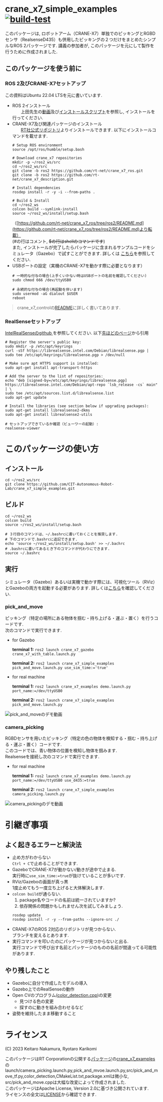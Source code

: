 # crane_x7_simple_examples [![build-test](https://github.com/cit22ros2/crane_x7_simple_examples/actions/workflows/test.yaml/badge.svg)](https://github.com/cit22ros2/crane_x7_simple_examples/actions/workflows/test.yaml)
このパッケージは, ロボットアーム（CRANE-X7）単独でのピッキングとRGBDセンサ（RealsenseD435）も併用したピッキングの２つだけをまとめたシンプルなROS 2パッケージです. 講義の参加者が, このパッケージを元にして製作を行うために作成されました.   


## このパッケージを使う前に
### ROS 2及びCRANE-X7セットアップ  
  この資料はUbuntu 22.04 LTSを元に書いています.   
  * ROS 2インストール  
　　上田先生の[動画](https://youtu.be/mBhtD08f5KY)及び[インストールスクリプト](https://github.com/ryuichiueda/ros2_setup_scripts)を参照し, インストールを行ってください.   
  * CRANE-X7及び関連パッケージのインストール  
　　[RT社公式リポジトリ](https://github.com/rt-net/crane_x7_ros/tree/ros2)よりインストールできます. 以下にインストールコマンドを載せます.   
    ```
    # Setup ROS environment
    source /opt/ros/humble/setup.bash

    # Download crane_x7 repositories
    mkdir -p ~/ros2_ws/src
    cd ~/ros2_ws/src
    git clone -b ros2 https://github.com/rt-net/crane_x7_ros.git
    git clone -b ros2 https://github.com/rt-net/crane_x7_description.git

    # Install dependencies
    rosdep install -r -y -i --from-paths .

    # Build & Install
    cd ~/ros2_ws
    colcon build --symlink-install
    source ~/ros2_ws/install/setup.bash
    ```
    （[https://github.com/rt-net/crane_x7_ros/tree/ros2/README.md](https://github.com/rt-net/crane_x7_ros/tree/ros2/README.md)より転載）  
    (#の行はコメント, ~~$の行はshellのコマンドです~~)  
    また, インストールが完了したらパッケージに含まれるサンプルコードをシミュレータ（Gazebo）で試すことができます. 詳しくは
    [こちら](https://github.com/rt-net/crane_x7_ros/tree/ros2/crane_x7_examples)を参照してください. 
  * USBポートの設定（実機のCRANE-X7を動かす際に必要となります）
	  ```
	  # 一時的な付与の場合(上手くいかない時はUSBポートの名前を確認してください)
	  sudo chmod 666 /dev/ttyUSB0
	
	  # 永続的な付与の場合(再起動を伴います)
    sudo usermod -aG dialout $USER
	  reboot
	  ```
>   crane_x7_controlの[README](https://github.com/rt-net/crane_x7_ros/blob/ros2/crane_x7_control/README.md)に詳しく書いてあります. 

### RealSenseセットアップ
[IntelRealSenseのgithub
](https://github.com/IntelRealSense/librealsense/blob/development/doc/distribution_linux.md#installing-the-packages)を参照してください. 以下[先ほどのページ](https://github.com/IntelRealSense/librealsense/blob/development/doc/distribution_linux.md#installing-the-packages)から引用
```
# Register the server's public key:
sudo mkdir -p /etc/apt/keyrings
curl -sSf https://librealsense.intel.com/Debian/librealsense.pgp | sudo tee /etc/apt/keyrings/librealsense.pgp > /dev/null

# Make sure apt HTTPS support is installed:
sudo apt-get install apt-transport-https

# Add the server to the list of repositories:
echo "deb [signed-by=/etc/apt/keyrings/librealsense.pgp] https://librealsense.intel.com/Debian/apt-repo `lsb_release -cs` main" | \
sudo tee /etc/apt/sources.list.d/librealsense.list
sudo apt-get update

# Install the libraries (see section below if upgrading packages):
sudo apt-get install librealsense2-dkms
sudo apt-get install librealsense2-utils

# セットアップできているか確認（ビューワーの起動）:  
realsense-viewer

```

# このパッケージの使い方
## インストール
```
cd ~/ros2_ws/src
git clone https://github.com/CIT-Autonomous-Robot-Lab/crane_x7_simple_examples.git 
```
## ビルド 
```
cd ~/ros2_ws
colcon build
source ~/ros2_ws/install/setup.bash

# ３行目のコマンドは、~/.bashrcに書いておくことを推奨します.   
# 下のコマンドで.bashrcに追記できます.  
echo 'source ~/ros2_ws/install/setup.bash' >> ~/.bachrc
# .bashrcに書いてあるとき下のコマンドが代わりにできます.
source ~/.bashrc
```
## 実行  
シミュレータ（Gazebo）あるいは実機で動かす際には、可視化ツール（RViz）とGazeboの両方を起動する必要があります. 詳しくは[こちら](https://github.com/rt-net/crane_x7_ros/tree/ros2/crane_x7_examples#3-move_group%E3%81%A8controller%E3%82%92%E8%B5%B7%E5%8B%95%E3%81%99%E3%82%8B)を確認してください.   

### pick_and_move
ピッキング（特定の場所にある物体を掴む・持ち上げる・運ぶ・置く）を行うコードです.   
次のコマンドで実行できます.  

* for Gazebo

  **terminal 1:** `ros2 launch crane_x7_gazebo crane_x7_with_table.launch.py `

  **terminal 2:** `ros2 launch crane_x7_simple_examples pick_and_move.launch.py use_sim_time:='true'`

* for real machine

  **terminal 1:** `ros2 launch crane_x7_examples demo.launch.py port_name:=/dev/ttyUSB0`

  **terminal 2:** `ros2 launch crane_x7_simple_examples pick_and_move.launch.py`

![pick_and_moveのデモ動画](https://github.com/cit22ros2/crane_x7_simple_examples/assets/79034190/1ae6a7f3-ab86-4d11-852e-52d320dc2758)


### camera_picking
RGBDセンサを用いたピッキング（特定の色の物体を検知する・掴む・持ち上げる・運ぶ・置く）コードです.   
このコードでは、青い物体の位置を検知し物体を掴みます.   
Realsenseを接続し次のコマンドで実行できます.  

* for real machine

  **terminal 1:** `ros2 launch crane_x7_examples demo.launch.py port_name:=/dev/ttyUSB0 use_d435:=true`

  **terminal 2:** `ros2 launch crane_x7_simple_examples camera_picking.launch.py`
  
![camera_pickingのデモ動画](https://github.com/cit22ros2/crane_x7_simple_examples/assets/79034190/6f7d34e0-7bf0-4dd0-a9cf-9fd8b9e58e62)


# 引継ぎ事項
## よく起きるエラーと解決法
* 止め方がわからない  
    `Ctrl + C`で止めることができます. 
* GazeboでCRANE-X7が動かない/動きが途中で止まる.   
    実行時に`use_sim_time:=true`が抜けていることが多いです. 
* RViz/Gazeboの画面が真っ黒  
    1度止めてもう一度立ち上げると大体解決します. 
* `colcon build`が通らない.   
    1. package名やコードの名前は統一されていますか?  
    2. 依存関係の問題かもしれません次を試してみましょう. 
    ```
    rosdep update
    rosdep install -r -y --from-paths --ignore-src ./
    ```
* CRANE-X7のROS 2対応のリポジトリが見つからない.   
    ブランチを変えるとあります. 
* 実行コマンドを叩いたのにパッケージが見つからないと出る.  
    実行コマンドで呼び出す名前とパッケージのものの名前が間違ってる可能性があります.  

## やり残したこと
* Gazeboに自分で作成したモデルの導入
* Gazebo上でのRealSenseの動作
* Open CVのプログラム([color_detection.cpp](https://github.com/cit22ros2/crane_x7_simple_examples/blob/main/src/color_detection.cpp))の変更
  * 見つける色の変更
  * 探すのに動きを組み合わせるなど
* 姿勢を維持したまま移動すること


# ライセンス
(C) 2023 Keitaro Nakamura, Ryotaro Karikomi

このパッケージはRT Corporationの公開する[パッケージ](https://github.com/rt-net/crane_x7_ros/tree/ros2)の[crane_x7_examples](https://github.com/rt-net/crane_x7_ros/tree/ros2/crane_x7_examples)のlaunch/camera_picking.launch.py,pick_and_mvoe.launch.py,src/pick_and_move_tf.py,color_detection,CMakeList.txt,package.xmlは微小な, src/pick_and_move.cppは大幅な改変によって作成されました.  
このパッケージはApache License, Version 2.0に基づき公開されています.  
ライセンスの全文は[LICENSE](./LICENSE)から確認できます.  
